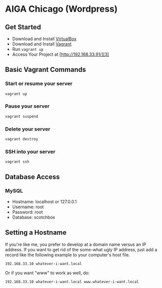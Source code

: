 AIGA Chicago (Wordpress)
==========

## Get Started

* Download and Install [VirtualBox][1]
* Download and Install [Vagrant][2]
* Run ``` vagrant up ```
* Access Your Project at  [http://192.168.33.91/][3]

## Basic Vagrant Commands

### Start or resume your server
```bash
vagrant up
```

### Pause your server
```bash
vagrant suspend
```

### Delete your server
```bash
vagrant destroy
```

### SSH into your server
```bash
vagrant ssh
```

## Database Access

### MySQL

- Hostname: localhost or 127.0.0.1
- Username: root
- Password: root
- Database: scotchbox


## Setting a Hostname

If you're like me, you prefer to develop at a domain name versus an IP address. If you want to get rid of the some-what ugly IP address, just add a record like the following example to your computer's host file.

```bash
192.168.33.10 whatever-i-want.local
```

Or if you want "www" to work as well, do:

```bash
192.168.33.10 whatever-i-want.local www.whatever-i-want.local
```

 [1]: https://www.virtualbox.org/wiki/Downloads
 [2]: https://www.vagrantup.com/downloads.html
 [3]: http://192.168.33.91/